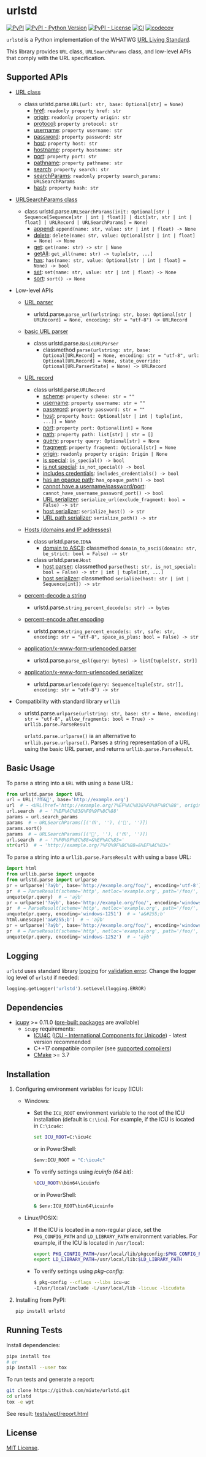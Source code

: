 # urlstd

[![PyPI](https://img.shields.io/pypi/v/urlstd)](https://pypi.org/project/urlstd/)
[![PyPI - Python Version](https://img.shields.io/pypi/pyversions/urlstd)](https://pypi.org/project/urlstd/)
[![PyPI - License](https://img.shields.io/pypi/l/urlstd)](https://pypi.org/project/urlstd/)
[![CI](https://github.com/miute/urlstd/actions/workflows/main.yml/badge.svg)](https://github.com/miute/urlstd/actions/workflows/main.yml)
[![codecov](https://codecov.io/gh/miute/urlstd/branch/main/graph/badge.svg?token=XJGM09H5TS)](https://codecov.io/gh/miute/urlstd)

`urlstd` is a Python implementation of the WHATWG [URL Living Standard](https://url.spec.whatwg.org/).

This library provides `URL` class, `URLSearchParams` class, and low-level APIs that comply with the URL specification.

## Supported APIs

- [URL class](https://url.spec.whatwg.org/#url-class)
  - class urlstd.parse.`URL(url: str, base: Optional[str] = None)`
    - [href](https://url.spec.whatwg.org/#dom-url-href): `readonly property href: str`
    - [origin](https://url.spec.whatwg.org/#dom-url-origin): `readonly property origin: str`
    - [protocol](https://url.spec.whatwg.org/#dom-url-protocol): `property protocol: str`
    - [username](https://url.spec.whatwg.org/#dom-url-username): `property username: str`
    - [password](https://url.spec.whatwg.org/#dom-url-password): `property password: str`
    - [host](https://url.spec.whatwg.org/#dom-url-host): `property host: str`
    - [hostname](https://url.spec.whatwg.org/#dom-url-hostname): `property hostname: str`
    - [port](https://url.spec.whatwg.org/#dom-url-port): `property port: str`
    - [pathname](https://url.spec.whatwg.org/#dom-url-pathname): `property pathname: str`
    - [search](https://url.spec.whatwg.org/#dom-url-search): `property search: str`
    - [searchParams](https://url.spec.whatwg.org/#dom-url-searchparams): `readonly property search_params: URLSearchParams`
    - [hash](https://url.spec.whatwg.org/#dom-url-hash): `property hash: str`

- [URLSearchParams class](https://url.spec.whatwg.org/#interface-urlsearchparams)
  - class urlstd.parse.`URLSearchParams(init: Optional[str | Sequence[Sequence[str | int | float]] | dict[str, str | int | float] | URLRecord | URLSearchParams] = None)`
    - [append](https://url.spec.whatwg.org/#dom-urlsearchparams-append): `append(name: str, value: str | int | float) -> None`
    - [delete](https://url.spec.whatwg.org/#dom-urlsearchparams-delete): `delete(name: str, value: Optional[str | int | float] = None) -> None`
    - [get](https://url.spec.whatwg.org/#dom-urlsearchparams-get): `get(name: str) -> str | None`
    - [getAll](https://url.spec.whatwg.org/#dom-urlsearchparams-getall): `get_all(name: str) -> tuple[str, ...]`
    - [has](https://url.spec.whatwg.org/#dom-urlsearchparams-has): `has(name: str, value: Optional[str | int | float] = None) -> bool`
    - [set](https://url.spec.whatwg.org/#dom-urlsearchparams-set): `set(name: str, value: str | int | float) -> None`
    - [sort](https://url.spec.whatwg.org/#dom-urlsearchparams-sort): `sort() -> None`

- Low-level APIs

  - [URL parser](https://url.spec.whatwg.org/#concept-url-parser)
    - urlstd.parse.`parse_url(urlstring: str, base: Optional[str | URLRecord] = None, encoding: str = "utf-8") -> URLRecord`

  - [basic URL parser](https://url.spec.whatwg.org/#concept-basic-url-parser)
    - class urlstd.parse.`BasicURLParser`
      - classmethod `parse(urlstring: str, base: Optional[URLRecord] = None, encoding: str = "utf-8", url: Optional[URLRecord] = None, state_override: Optional[URLParserState] = None) -> URLRecord`

  - [URL record](https://url.spec.whatwg.org/#concept-url)
    - class urlstd.parse.`URLRecord`
      - [scheme](https://url.spec.whatwg.org/#concept-url-scheme): `property scheme: str = ""`
      - [username](https://url.spec.whatwg.org/#concept-url-username): `property username: str = ""`
      - [password](https://url.spec.whatwg.org/#concept-url-password): `property password: str = ""`
      - [host](https://url.spec.whatwg.org/#concept-url-host): `property host: Optional[str | int | tuple[int, ...]] = None`
      - [port](https://url.spec.whatwg.org/#concept-url-port): `property port: Optional[int] = None`
      - [path](https://url.spec.whatwg.org/#concept-url-path): `property path: list[str] | str = []`
      - [query](https://url.spec.whatwg.org/#concept-url-query): `property query: Optional[str] = None`
      - [fragment](https://url.spec.whatwg.org/#concept-url-fragment): `property fragment: Optional[str] = None`
      - [origin](https://url.spec.whatwg.org/#concept-url-origin): `readonly property origin: Origin | None`
      - [is special](https://url.spec.whatwg.org/#is-special): `is_special() -> bool`
      - [is not special](https://url.spec.whatwg.org/#is-not-special): `is_not_special() -> bool`
      - [includes credentials](https://url.spec.whatwg.org/#include-credentials): `includes_credentials() -> bool`
      - [has an opaque path](https://url.spec.whatwg.org/#url-opaque-path): `has_opaque_path() -> bool`
      - [cannot have a username/password/port](https://url.spec.whatwg.org/#cannot-have-a-username-password-port): `cannot_have_username_password_port() -> bool`
      - [URL serializer](https://url.spec.whatwg.org/#concept-url-serializer): `serialize_url(exclude_fragment: bool = False) -> str`
      - [host serializer](https://url.spec.whatwg.org/#concept-host-serializer): `serialize_host() -> str`
      - [URL path serializer](https://url.spec.whatwg.org/#url-path-serializer): `serialize_path() -> str`

  - [Hosts (domains and IP addresses)](https://url.spec.whatwg.org/#hosts-(domains-and-ip-addresses))
    - class urlstd.parse.`IDNA`
      - [domain to ASCII](https://url.spec.whatwg.org/#concept-domain-to-ascii): classmethod `domain_to_ascii(domain: str, be_strict: bool = False) -> str`
    - class urlstd.parse.`Host`
      - [host parser](https://url.spec.whatwg.org/#concept-host-parser): classmethod `parse(host: str, is_not_special: bool = False) -> str | int | tuple[int, ...]`
      - [host serializer](https://url.spec.whatwg.org/#concept-host-serializer): classmethod `serialize(host: str | int | Sequence[int]) -> str`

  - [percent-decode a string](https://url.spec.whatwg.org/#string-percent-decode)
    - urlstd.parse.`string_percent_decode(s: str) -> bytes`

  - [percent-encode after encoding](https://url.spec.whatwg.org/#string-percent-encode-after-encoding)
    - urlstd.parse.`string_percent_encode(s: str, safe: str, encoding: str = "utf-8", space_as_plus: bool = False) -> str`

  - [application/x-www-form-urlencoded parser](https://url.spec.whatwg.org/#concept-urlencoded-parser)
    - urlstd.parse.`parse_qsl(query: bytes) -> list[tuple[str, str]]`

  - [application/x-www-form-urlencoded serializer](https://url.spec.whatwg.org/#concept-urlencoded-serializer)
    - urlstd.parse.`urlencode(query: Sequence[tuple[str, str]], encoding: str = "utf-8") -> str`

- Compatibility with standard library `urllib`
  - urlstd.parse.`urlparse(urlstring: str, base: str = None, encoding: str = "utf-8", allow_fragments: bool = True) -> urllib.parse.ParseResult`

    `urlstd.parse.urlparse()` ia an alternative to `urllib.parse.urlparse()`.
    Parses a string representation of a URL using the basic URL parser, and returns `urllib.parse.ParseResult`.

## Basic Usage

To parse a string into a `URL` with using a base URL:

```python
from urlstd.parse import URL
url = URL('?ﬃ&🌈', base='http://example.org')
url  # → <URL(href='http://example.org/?%EF%AC%83&%F0%9F%8C%88', origin='http://example.org', protocol='http:', username='', password='', host='example.org', hostname='example.org', port='', pathname='/', search='?%EF%AC%83&%F0%9F%8C%88', hash='')>
url.search  # → '?%EF%AC%83&%F0%9F%8C%88'
params = url.search_params
params  # → URLSearchParams([('ﬃ', ''), ('🌈', '')])
params.sort()
params  # → URLSearchParams([('🌈', ''), ('ﬃ', '')])
url.search  # → '?%F0%9F%8C%88=&%EF%AC%83='
str(url)  # → 'http://example.org/?%F0%9F%8C%88=&%EF%AC%83='
```

To parse a string into a `urllib.parse.ParseResult` with using a base URL:

```python
import html
from urllib.parse import unquote
from urlstd.parse import urlparse
pr = urlparse('?aÿb', base='http://example.org/foo/', encoding='utf-8')
pr  # → ParseResult(scheme='http', netloc='example.org', path='/foo/', params='', query='a%C3%BFb', fragment='')
unquote(pr.query)  # → 'aÿb'
pr = urlparse('?aÿb', base='http://example.org/foo/', encoding='windows-1251')
pr  # → ParseResult(scheme='http', netloc='example.org', path='/foo/', params='', query='a%26%23255%3Bb', fragment='')
unquote(pr.query, encoding='windows-1251')  # → 'a&#255;b'
html.unescape('a&#255;b')  # → 'aÿb'
pr = urlparse('?aÿb', base='http://example.org/foo/', encoding='windows-1252')
pr  # → ParseResult(scheme='http', netloc='example.org', path='/foo/', params='', query='a%FFb', fragment='')
unquote(pr.query, encoding='windows-1252')  # → 'aÿb'
```

## Logging

`urlstd` uses standard library [logging](https://docs.python.org/3/library/logging.html) for [validation error](https://url.spec.whatwg.org/#validation-error).
Change the logger log level of `urlstd` if needed:

```python
logging.getLogger('urlstd').setLevel(logging.ERROR)
```

## Dependencies

- [icupy](https://pypi.org/project/icupy/) >= 0.11.0 ([pre-built packages](https://github.com/miute/icupy/releases) are available)
  - `icupy` requirements:
    - [ICU4C](https://github.com/unicode-org/icu/releases) ([ICU - International Components for Unicode](https://icu.unicode.org/)) - latest version recommended
    - C++17 compatible compiler (see [supported compilers](https://github.com/pybind/pybind11#supported-compilers))
    - [CMake](https://cmake.org/) >= 3.7

## Installation

1. Configuring environment variables for icupy (ICU):
    - Windows:
      - Set the `ICU_ROOT` environment variable to the root of the ICU installation (default is `C:\icu`).
        For example, if the ICU is located in `C:\icu4c`:

        ```bat
        set ICU_ROOT=C:\icu4c
        ```

        or in PowerShell:

        ```bat
        $env:ICU_ROOT = "C:\icu4c"
        ```

      - To verify settings using *icuinfo (64 bit)*:

        ```bat
        %ICU_ROOT%\bin64\icuinfo
        ```

        or in PowerShell:

        ```bat
        & $env:ICU_ROOT\bin64\icuinfo
        ```

    - Linux/POSIX:
      - If the ICU is located in a non-regular place, set the `PKG_CONFIG_PATH` and `LD_LIBRARY_PATH` environment variables.
        For example, if the ICU is located in `/usr/local`:

        ```bash
        export PKG_CONFIG_PATH=/usr/local/lib/pkgconfig:$PKG_CONFIG_PATH
        export LD_LIBRARY_PATH=/usr/local/lib:$LD_LIBRARY_PATH
        ```

      - To verify settings using *pkg-config*:

        ```bash
        $ pkg-config --cflags --libs icu-uc
        -I/usr/local/include -L/usr/local/lib -licuuc -licudata
        ```

2. Installing from PyPI:

    ```bash
    pip install urlstd
    ```

## Running Tests

Install dependencies:

```bash
pipx install tox
# or
pip install --user tox
```

To run tests and generate a report:

```bash
git clone https://github.com/miute/urlstd.git
cd urlstd
tox -e wpt
```

See result: [tests/wpt/report.html](https://htmlpreview.github.io/?https://github.com/miute/urlstd/blob/main/tests/wpt/report.html)

## License

[MIT License](https://github.com/miute/urlstd/blob/main/LICENSE).
